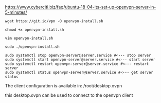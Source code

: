 https://www.cyberciti.biz/faq/ubuntu-18-04-lts-set-up-openvpn-server-in-5-minutes/

`wget https://git.io/vpn -O openvpn-install.sh`

`chmod +x openvpn-install.sh`

`vim openvpn-install.sh`

`sudo ./openvpn-install.sh`

```
sudo systemctl stop openvpn-server@server.service #<--- stop server
sudo systemctl start openvpn-server@server.service #<--- start server
sudo systemctl restart openvpn-server@server.service #<--- restart server
sudo systemctl status openvpn-server@server.service #<--- get server status
```

The client configuration is available in: /root/desktop.ovpn

this desktop.ovpn can be used to connect to the openvpn client

